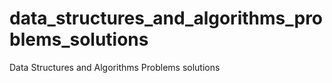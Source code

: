 # data_structures_and_algorithms_problems_solutions
Data Structures and Algorithms Problems solutions
